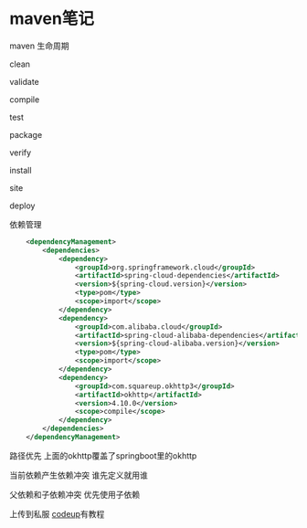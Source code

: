 # maven笔记

maven 生命周期

clean

validate

compile

test

package

verify

install

site

deploy

依赖管理

```xml
    <dependencyManagement>
        <dependencies>
            <dependency>
                <groupId>org.springframework.cloud</groupId>
                <artifactId>spring-cloud-dependencies</artifactId>
                <version>${spring-cloud.version}</version>
                <type>pom</type>
                <scope>import</scope>
            </dependency>
            <dependency>
                <groupId>com.alibaba.cloud</groupId>
                <artifactId>spring-cloud-alibaba-dependencies</artifactId>
                <version>${spring-cloud-alibaba.version}</version>
                <type>pom</type>
                <scope>import</scope>
            </dependency>
            <dependency>
                <groupId>com.squareup.okhttp3</groupId>
                <artifactId>okhttp</artifactId>
                <version>4.10.0</version>
                <scope>compile</scope>
            </dependency>
        </dependencies>
    </dependencyManagement>
```

路径优先  上面的okhttp覆盖了springboot里的okhttp

当前依赖产生依赖冲突  谁先定义就用谁

父依赖和子依赖冲突 优先使用子依赖

上传到私服  [codeup](https://codeup.aliyun.com/)有教程
